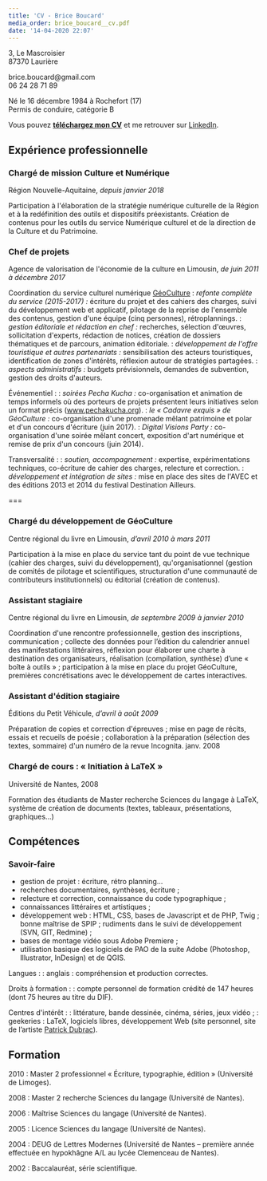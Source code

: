 ```yaml
---
title: 'CV - Brice Boucard'
media_order: brice_boucard__cv.pdf
date: '14-04-2020 22:07'
---
```


<div class="cv-ec">
<p>3, Le Mascroisier<br>87370 Laurière</p>  
<p>brice.boucard@gmail.com<br>06 24 28 71 89</p>
<p>Né le 16 décembre 1984 à Rochefort (17)<br>Permis de conduire, catégorie B</p>
</div>

Vous pouvez [__téléchargez mon CV__](brice_boucard__cv.pdf) et me retrouver sur [LinkedIn](https://www.linkedin.com/in/brice-boucard).

## Expérience professionnelle

### Chargé de mission Culture et Numérique

Région Nouvelle-Aquitaine, _depuis janvier 2018_

Participation à l'élaboration de la stratégie numérique culturelle de la Région et à la redéfinition des outils et dispositifs préexistants. Création de contenus pour les outils du service Numérique culturel et de la direction de la Culture et du Patrimoine.

### Chef de projets

Agence de valorisation de l'économie de la culture en Limousin, _de juin 2011 à décembre 2017_

Coordination du service culturel numérique [GéoCulture](https://geoculture.fr)
: _refonte complète du service (2015-2017) :_ écriture du projet et des cahiers des charges, suivi du développement web et applicatif, pilotage de la reprise de l'ensemble des contenus, gestion d'une équipe (cinq personnes), rétroplannings.
: _gestion éditoriale et rédaction en chef :_ recherches, sélection d'œuvres, sollicitation d'experts, rédaction de notices, création de dossiers thématiques et de parcours, animation éditoriale.
: _développement de l'offre touristique et autres partenariats :_ sensibilisation des acteurs touristiques, identification de zones d'intérêts, réflexion autour de stratégies partagées.
: _aspects administratifs :_ budgets prévisionnels, demandes de subvention, gestion des droits d'auteurs.

Événementiel :
: _soirées Pecha Kucha :_ co-organisation et animation de temps informels où des porteurs de projets présentent leurs initiatives selon un format précis (www.pechakucha.org).
: _le « Cadavre exquis » de GéoCulture :_ co-organisation d'une promenade mêlant patrimoine et polar et d'un concours d'écriture (juin 2017).
: _Digital Visions Party :_ co-organisation d'une soirée mêlant concert, exposition d'art numérique et remise de prix d'un concours (juin 2014).

Transversalité :
: _soutien, accompagnement :_ expertise, expérimentations techniques, co-écriture de cahier des charges, relecture et correction.
: _développement et intégration de sites :_ mise en place des sites de l'AVEC et des éditions 2013 et 2014 du festival Destination Ailleurs.

===

### Chargé du développement de GéoCulture

Centre régional du livre en Limousin, _d’avril 2010 à mars 2011_

Participation à la mise en place du service tant du point de vue technique (cahier des charges, suivi du développement), qu'organisationnel (gestion de comités de pilotage et scientifiques, structuration d'une communauté de contributeurs institutionnels) ou éditorial (création de contenus). 

### Assistant stagiaire

Centre régional du livre en Limousin, _de septembre 2009 à janvier 2010_

Coordination d'une rencontre professionnelle, gestion des inscriptions, communication ; collecte des données pour l’édition du calendrier annuel des manifestations littéraires, réflexion pour élaborer une charte à destination des organisateurs, réalisation (compilation, synthèse) d’une « boîte à outils » ; participation à la mise en place du projet GéoCulture, premières concrétisations avec le développement de cartes interactives.

### Assistant d'édition stagiaire

Éditions du Petit Véhicule, _d’avril à août 2009_

Préparation de copies et correction d'épreuves ; mise en page de récits, essais et recueils de poésie ; collaboration à la préparation (sélection des textes, sommaire) d'un numéro de la revue Incognita.
janv. 2008

### Chargé de cours : « Initiation à LaTeX »

Université de Nantes, 2008

Formation des étudiants de Master recherche Sciences du langage à LaTeX, système de création de documents (textes, tableaux, présentations, graphiques...)

## Compétences

### Savoir-faire

* gestion de projet : écriture, rétro planning…
* recherches documentaires, synthèses, écriture ;
* relecture et correction, connaissance du code typographique ;
* connaissances littéraires et artistiques ;
* développement web : HTML, CSS, bases de Javascript et de PHP, Twig ; bonne maîtrise de SPIP ; rudiments dans le suivi de développement (SVN, GIT, Redmine) ;
* bases de montage vidéo sous Adobe Premiere ;
* utilisation basique des logiciels de PAO de la suite Adobe (Photoshop, Illustrator, InDesign) et de QGIS.


Langues :
: anglais : compréhension et production correctes.

Droits à formation :
: compte personnel de formation crédité de 147 heures (dont 75 heures au titre du DIF).

Centres d'intérêt :
: littérature, bande dessinée, cinéma, séries, jeux vidéo ;
: geekeries : LaTeX, logiciels libres, développement Web (site personnel, site de l’artiste [Patrick Dubrac](https://patrickdubrac.fr/)).

## Formation

2010
: Master 2 professionnel « Écriture, typographie, édition » (Université de Limoges).

2008
: Master 2 recherche Sciences du langage (Université de Nantes).

2006
: Maîtrise Sciences du langage (Université de Nantes).
  
2005
: Licence Sciences du langage (Université de Nantes).
 
2004
: DEUG de Lettres Modernes (Université de Nantes – première année effectuée en hypokhâgne A/L au lycée Clemenceau de Nantes).

2002
: Baccalauréat, série scientifique.
